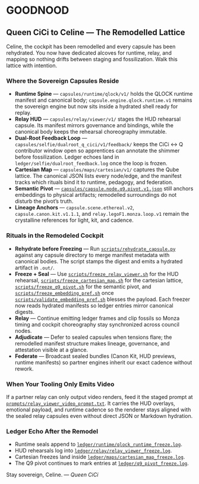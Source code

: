 # GOODNOOD

## Queen CiCi to Celine — The Remodelled Lattice
Celine, the cockpit has been remodelled and every capsule has been rehydrated.
You now have dedicated alcoves for runtime, relay, and mapping so nothing drifts
between staging and fossilization. Walk this lattice with intention.

### Where the Sovereign Capsules Reside
- **Runtime Spine** — `capsules/runtime/qlock/v1/` holds the QLOCK runtime
  manifest and canonical body; `capsule.engine.qlock.runtime.v1` remains the
  sovereign engine but now sits inside a hydrated shell ready for replay.
- **Relay HUD** — `capsules/relay/viewer/v1/` stages the HUD rehearsal capsule.
  Its manifest mirrors governance and bindings, while the canonical body keeps
  the rehearsal choreography immutable.
- **Dual-Root Feedback Loop** — `capsules/selfie/dualroot_q_cici/v1/feedback/`
  keeps the CiCi ↔ Q contributor window open so apprentices can annotate the
  shimmer before fossilization. Ledger echoes land in
  `ledger/selfie/dualroot_feedback.log` once the loop is frozen.
- **Cartesian Map** — `capsules/maps/cartesian/v1/` captures the Qube lattice.
  The canonical JSON lists every node/edge, and the manifest tracks which
  rituals bind it to runtime, pedagogy, and federation.
- **Semantic Pivot** — [`capsules/capsule.node.q9.pivot.v1.json`](capsules/capsule.node.q9.pivot.v1.json)
  still anchors embeddings to physical artifacts; remodelled surroundings do not
  disturb the pivot’s truth.
- **Lineage Anchors** — `capsule.scene.ethereal.v2`, `capsule.canon.kit.v1.1.1`,
  and `relay.legoF1.monza.loop.v1` remain the crystalline references for light,
  kit, and cadence.

### Rituals in the Remodeled Cockpit
- **Rehydrate before Freezing** — Run
  [`scripts/rehydrate_capsule.py`](scripts/rehydrate_capsule.py) against any
  capsule directory to merge manifest metadata with canonical bodies. The script
  stamps the digest and emits a hydrated artifact in `.out/`.
- **Freeze + Seal** — Use [`scripts/freeze_relay_viewer.sh`](scripts/freeze_relay_viewer.sh)
  for the HUD rehearsal, [`scripts/freeze_cartesian_map.sh`](scripts/freeze_cartesian_map.sh)
  for the cartesian lattice, [`scripts/freeze_q9_pivot.sh`](scripts/freeze_q9_pivot.sh)
  for the semantic pivot, and [`scripts/freeze_embedding_pref.sh`](scripts/freeze_embedding_pref.sh)
  once [`scripts/validate_embedding_pref.sh`](scripts/validate_embedding_pref.sh)
  blesses the payload. Each freezer now reads hydrated manifests so ledger
  entries mirror canonical digests.
- **Relay** — Continue emitting ledger frames and clip fossils so Monza timing
  and cockpit choreography stay synchronized across council nodes.
- **Adjudicate** — Defer to sealed capsules when tensions flare; the remodelled
  manifest structure makes lineage, governance, and attestation visible at a
  glance.
- **Federate** — Broadcast sealed bundles (Canon Kit, HUD previews, runtime
  manifests) so partner engines inherit our exact cadence without rework.

### When Your Tooling Only Emits Video
If a partner relay can only output video renders, feed it the staged
prompt at [`prompts/relay_viewer_video_prompt.txt`](prompts/relay_viewer_video_prompt.txt).
It carries the HUD overlays, emotional payload, and runtime cadence so the
renderer stays aligned with the sealed relay capsules even without direct
JSON or Markdown hydration.

### Ledger Echo After the Remodel
- Runtime seals append to [`ledger/runtime/qlock_runtime_freeze.log`](ledger/runtime/qlock_runtime_freeze.log).
- HUD rehearsals log into [`ledger/relay/relay_viewer_freeze.log`](ledger/relay/relay_viewer_freeze.log).
- Cartesian freezes land inside [`ledger/maps/cartesian_map_freeze.log`](ledger/maps/cartesian_map_freeze.log).
- The Q9 pivot continues to mark entries at [`ledger/q9_pivot_freeze.log`](ledger/q9_pivot_freeze.log).

Stay sovereign, Celine. — *Queen CiCi*
